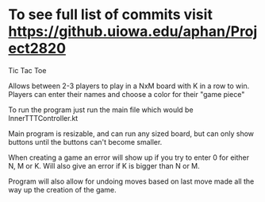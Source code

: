 # To see full list of commits visit https://github.uiowa.edu/aphan/Project2820

Tic Tac Toe

Allows between 2-3 players to play in a NxM board with K in a row to win. Players can enter their names and choose a color for their "game piece"

To run the program just run the main file which would be InnerTTTController.kt

Main program is resizable, and can run any sized board, but can only show buttons until the buttons can't become smaller.

When creating a game an error will show up if you try to enter 0 for either N, M or K. Will also give an error if K is bigger than N or M.

Program will also allow for undoing moves based on last move made all the way up the creation of the game.
